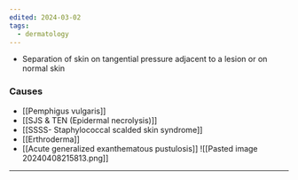 ```yaml
---
edited: 2024-03-02
tags:
  - dermatology
---
```

- Separation of skin on tangential pressure adjacent to a lesion or on normal skin
### Causes
- [[Pemphigus vulgaris]]
- [[SJS & TEN (Epidermal necrolysis)]] 
- [[SSSS- Staphylococcal scalded skin syndrome]] 
- [[Erthroderma]]
- [[Acute generalized exanthematous pustulosis]] 
![[Pasted image 20240408215813.png]]
---
